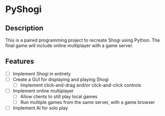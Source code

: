 # PyShogi
## Description
This is a paired programming project to recreate Shogi using Python. The final game will include online multiplayer with a game server.
## Features
- [ ] Implement Shogi in entirety
- [ ] Create a GUI for displaying and playing Shogi
  - [ ] Implement click-and-drag and/or click-and-click controls
- [ ] Implement online multiplayer
  - [ ] Allow clients to still play local games
  - [ ] Run multiple games from the same server, with a game browser
- [ ] Implement AI for solo play